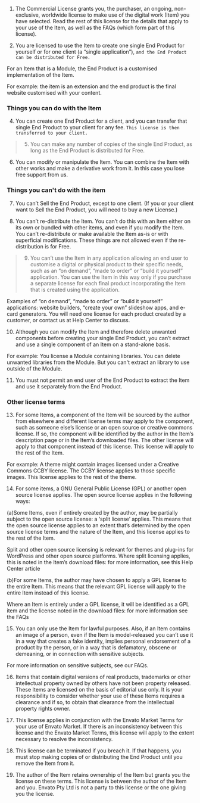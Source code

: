 1. The Commercial License grants you, the purchaser, an ongoing, non-exclusive, worldwide license to make use of the digital work (Item) you have selected. Read the rest of this license for the details that apply to your use of the Item, as well as the FAQs (which form part of this license).

2. You are licensed to use the Item to create one single End Product for yourself or for one client (a “single application”), `and the End Product can be distributed for Free.`

For an Item that is a Module, the End Product is a customised implementation of the Item.

For example: the item is an extension and the end product is the final website customised with your content.


### Things you can do with the Item

4. You can create one End Product for a client, and you can transfer that single End Product to your client for any fee. `This license is then transferred to your client.`

> 5. You can make any number of copies of the single End Product, as long as the End Product is distributed for Free.

6. You can modify or manipulate the Item. You can combine the Item with other works and make a derivative work from it. In this case you lose free support from us.


### Things you can't do with the item
7. You can’t Sell the End Product, except to one client. (If you or your client want to Sell the End Product, you will need to buy a new License.)

8. You can’t re-distribute the Item. You can’t do this with an Item either on its own or bundled with other items, and even if you modify the Item. You can’t re-distribute or make available the Item as-is or with superficial modifications. These things are not allowed even if the re-distribution is for Free.

> 9. You can’t use the Item in any application allowing an end user to customise a digital or physical product to their specific needs, such as an “on demand”, “made to order” or “build it yourself” application. You can use the Item in this way only if you purchase a separate license for each final product incorporating the Item that is created using the application.

Examples of “on demand”, “made to order” or “build it yourself” applications: website builders, “create your own” slideshow apps, and e-card generators. You will need one license for each product created by a customer, or contact us at Help Center to discuss.

10. Although you can modify the Item and therefore delete unwanted components before creating your single End Product, you can’t extract and use a single component of an Item on a stand-alone basis.

For example: You license a Module containing libraries. You can delete unwanted libraries from the Module. But you can't extract an library to use outside of the Module.

11. You must not permit an end user of the End Product to extract the Item and use it separately from the End Product.

### Other license terms

13. For some Items, a component of the Item will be sourced by the author from elsewhere and different license terms may apply to the component, such as someone else’s license or an open source or creative commons license. If so, the component will be identified by the author in the Item’s description page or in the Item’s downloaded files. The other license will apply to that component instead of this license. This license will apply to the rest of the Item.

For example: A theme might contain images licensed under a Creative Commons CCBY license. The CCBY license applies to those specific images. This license applies to the rest of the theme.

14. For some items, a GNU General Public License (GPL) or another open source license applies. The open source license applies in the following ways:

(a)Some Items, even if entirely created by the author, may be partially subject to the open source license: a ‘split license’ applies. This means that the open source license applies to an extent that’s determined by the open source license terms and the nature of the Item, and this license applies to the rest of the Item.

Split and other open source licensing is relevant for themes and plug-ins for WordPress and other open source platforms. Where split licensing applies, this is noted in the Item’s download files: for more information, see this Help Center article

(b)For some Items, the author may have chosen to apply a GPL license to the entire Item. This means that the relevant GPL license will apply to the entire Item instead of this license.

Where an Item is entirely under a GPL license, it will be identified as a GPL item and the license noted in the download files: for more information see the FAQs

15. You can only use the Item for lawful purposes. Also, if an Item contains an image of a person, even if the Item is model-released you can’t use it in a way that creates a fake identity, implies personal endorsement of a product by the person, or in a way that is defamatory, obscene or demeaning, or in connection with sensitive subjects.

For more information on sensitive subjects, see our FAQs.

16. Items that contain digital versions of real products, trademarks or other intellectual property owned by others have not been property released. These Items are licensed on the basis of editorial use only. It is your responsibility to consider whether your use of these Items requires a clearance and if so, to obtain that clearance from the intellectual property rights owner.

17. This license applies in conjunction with the Envato Market Terms for your use of Envato Market. If there is an inconsistency between this license and the Envato Market Terms, this license will apply to the extent necessary to resolve the inconsistency.

18. This license can be terminated if you breach it. If that happens, you must stop making copies of or distributing the End Product until you remove the Item from it.

19. The author of the Item retains ownership of the Item but grants you the license on these terms. This license is between the author of the Item and you. Envato Pty Ltd is not a party to this license or the one giving you the license.
